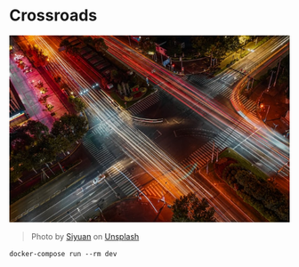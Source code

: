 # Crossroads

![banner image](https://raw.githubusercontent.com/ackintosh/crossroads/9f07d2c88f3e0d35ab46fb3b29ff4078a829dc02/banner.jpeg)

> Photo by [Siyuan](https://unsplash.com/ja/@jsycra) on [Unsplash](https://unsplash.com/)


```shell
docker-compose run --rm dev
```

